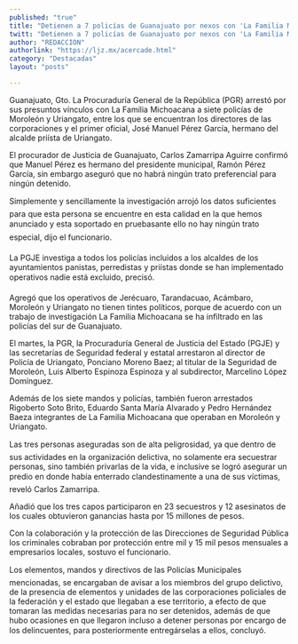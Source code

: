 ```yaml
---
published: "true"
title: "Detienen a 7 policías de Guanajuato por nexos con 'La Familia Michoacana'"
twitt: "Detienen a 7 policías de Guanajuato por nexos con 'La Familia Michoacana'"
author: "REDACCION"
authorlink: "https://ljz.mx/acercade.html"
category: "Destacadas"
layout: "posts"

---
```



  Guanajuato, Gto. La Procuraduría General de la República (PGR) arrestó por sus presuntos vínculos con La Familia Michoacana a siete policías de Moroleón y Uriangato, entre los que se encuentran los directores de las corporaciones y el primer oficial, José Manuel Pérez García, hermano del alcalde priísta de Uriangato.



  El procurador de Justicia de Guanajuato, Carlos Zamarripa Aguirre confirmó que Manuel Pérez es hermano del presidente municipal, Ramón Pérez García, sin embargo aseguró que no habrá ningún trato preferencial para ningún detenido.



  Simplemente y sencillamente la investigación arrojó los datos suficientes para que esta persona se encuentre en esta calidad en la que hemos anunciado y esta soportado en pruebasante ello no hay ningún trato especial, dijo el funcionario.



  La PGJE investiga a todos los policías incluidos a los alcaldes de los ayuntamientos panistas, perredistas y priístas donde se han implementado operativos nadie está excluido, precisó.



  Agregó que los operativos de Jerécuaro, Tarandacuao, Acámbaro, Moroleón y Uriangato no tienen tintes políticos, porque de acuerdo con un trabajo de investigación La Familia Michoacana se ha infiltrado en las policías del sur de Guanajuato.



  El martes, la PGR, la Procuraduría General de Justicia del Estado (PGJE) y las secretarías de Seguridad federal y estatal arrestaron al director de Policía de Uriangato, Ponciano Moreno Baez; al titular de la Seguridad de Moroleón, Luis Alberto Espinoza Espinoza y al subdirector, Marcelino López Domínguez.



  Además de los siete mandos y policías, también fueron arrestados Rigoberto Soto Brito, Eduardo Santa María Alvarado y Pedro Hernández Baeza integrantes de La Familia Michoacana que operaban en Moroleón y Uriangato.



  Las tres personas aseguradas son de alta peligrosidad, ya que dentro de sus actividades en la organización delictiva, no solamente era secuestrar personas, sino también privarlas de la vida, e inclusive se logró asegurar un predio en donde había enterrado clandestinamente a una de sus víctimas, reveló Carlos Zamarripa.



  Añadió que los tres capos participaron en 23 secuestros y 12 asesinatos de los cuales obtuvieron ganancias hasta por 15 millones de pesos.



  Con la colaboración y la protección de las Direcciones de Seguridad Pública los criminales cobraban por protección entre mil y 15 mil pesos mensuales a empresarios locales, sostuvo el funcionario.



  Los elementos, mandos y directivos de las Policías Municipales mencionadas, se encargaban de avisar a los miembros del grupo delictivo, de la presencia de elementos y unidades de las corporaciones policiales de la federación y el estado que llegaban a ese territorio, a efecto de que tomaran las medidas necesarias para no ser detenidos, además de que hubo ocasiones en que llegaron incluso a detener personas por encargo de los delincuentes, para posteriormente entregárselas a ellos, concluyó.

